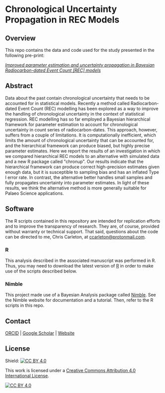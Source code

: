 # Chronological Uncertainty Propagation in REC Models
## Overview
This repo contains the data and code used for the study presented in the following pre-print:

[*Improved parameter estimation and uncertainty propagation in Bayesian Radiocarbon-dated Event Count [REC] models*](https://osf.io/7ujg6/)

## Abstract
Data about the past contain chronological uncertainty that needs to be accounted for in statistical models. Recently a method called Radiocarbon-dated Event Count (REC) modelling has been explored as a way to improve the handling of chronological uncertainty in the context of statistical regression. REC modelling has so far employed a Bayesian hierarchical framework for parameter estimation to account for chronological uncertainty in count series of radiocarbon-dates. This approach, however, suffers from a couple of limitations. It is computationally inefficient, which limits the amount of chronological uncertainty that can be accounted for, and the hierarchical framework can produce biased, but highly precise parameter estimates. Here we report the results of an investigation in which we compared hierarchical REC models to an alternative with simulated data and a new R package called "chronup". Our results indicate that the hierarchical framework can produce correct high-precision estimates given enough data, but it is susceptible to sampling bias and has an inflated Type I error rate. In contrast, the alternative better handles small samples and fully propagates uncertainty into parameter estimates. In light of these results, we think the alternative method is more generally suitable for Palaeo Science applications.

## Software
The R scripts contained in this repository are intended for replication efforts and to improve the transparency of research. They are, of course, provided without warranty or technical support. That said, questions about the code can be directed to me, Chris Carleton, at ccarleton@protonmail.com.

### R
This analysis described in the associated manuscript was performed in R. Thus, you may need to download the latest version of [R](https://www.r-project.org/) in order to make use of the scripts described below.

### Nimble
This project made use of a Bayesian Analysis package called [Nimble](https://r-nimble.org/). See the Nimble website for documentation and a tutorial. Then, refer to the R scripts in this repo.

## Contact

[ORCID](https://orcid.org/0000-0001-7463-8638) |
[Google Scholar](https://scholar.google.com/citations?hl=en&user=0ZG-6CsAAAAJ) |
[Website](https://wccarleton.me)

## License

Shield: [![CC BY 4.0][cc-by-shield]][cc-by]

This work is licensed under a
[Creative Commons Attribution 4.0 International License][cc-by].

[![CC BY 4.0][cc-by-image]][cc-by]

[cc-by]: http://creativecommons.org/licenses/by/4.0/
[cc-by-image]: https://i.creativecommons.org/l/by/4.0/88x31.png
[cc-by-shield]: https://img.shields.io/badge/License-CC%20BY%204.0-lightgrey.svg
